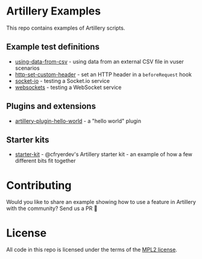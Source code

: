 # Artillery Examples

This repo contains examples of Artillery scripts.

## Example test definitions

- [using-data-from-csv](./using-data-from-csv) - using data from an external CSV file in vuser scenarios
- [http-set-custom-header](./http-set-custom-header) - set an HTTP header in a `beforeRequest` hook
- [socket-io](./socket-io) - testing a Socket.io service
- [websockets](./websockets) - testing a WebSocket service

## Plugins and extensions

- [artillery-plugin-hello-world](./artillery-plugin-hello-world) - a "hello world" plugin

## Starter kits

- [starter-kit](./starter-kit) - @cfryerdev's Artillery starter kit - an example of how a few different bits fit together




# Contributing

Would you like to share an example showing how to use a feature in Artillery with the community? Send us a PR 💜

# License

All code in this repo is licensed under the terms of the [MPL2 license](https://www.mozilla.org/en-US/MPL/2.0/FAQ/).

